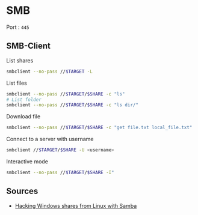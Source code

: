 # SMB

Port : `445`

## SMB-Client

List shares

```bash
smbclient --no-pass //$TARGET -L
```

List files

```bash
smbclient --no-pass //$TARGET/$SHARE -c "ls"
# List folder
smbclient --no-pass //$TARGET/$SHARE -c "ls dir/"
```

Download file

```bash
smbclient --no-pass //$TARGET/$SHARE -c "get file.txt local_file.txt"
```

Connect to a server with username

```bash
smbclient //$TARGET/$SHARE -U <username>
```

Interactive mode

```bash
smbclient --no-pass //$TARGET/$SHARE -I"
```

## Sources

- [Hacking Windows shares from Linux with Samba](https://www.madirish.net/59)
